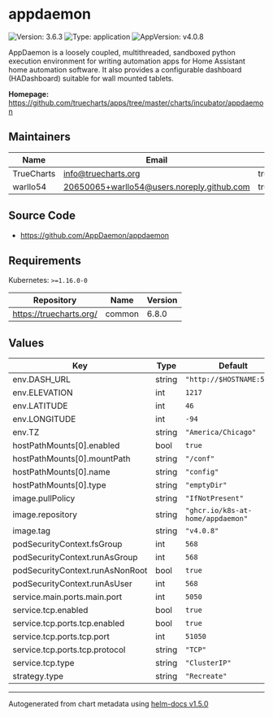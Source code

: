# appdaemon

![Version: 3.6.3](https://img.shields.io/badge/Version-3.6.3-informational?style=flat-square) ![Type: application](https://img.shields.io/badge/Type-application-informational?style=flat-square) ![AppVersion: v4.0.8](https://img.shields.io/badge/AppVersion-v4.0.8-informational?style=flat-square)

AppDaemon is a loosely coupled, multithreaded, sandboxed python execution environment for writing automation apps for Home Assistant home automation software. It also provides a configurable dashboard (HADashboard) suitable for wall mounted tablets.

**Homepage:** <https://github.com/truecharts/apps/tree/master/charts/incubator/appdaemon>

## Maintainers

| Name | Email | Url |
| ---- | ------ | --- |
| TrueCharts | info@truecharts.org | truecharts.org |
| warllo54 | 20650065+warllo54@users.noreply.github.com | truecharts.org |

## Source Code

* <https://github.com/AppDaemon/appdaemon>

## Requirements

Kubernetes: `>=1.16.0-0`

| Repository | Name | Version |
|------------|------|---------|
| https://truecharts.org/ | common | 6.8.0 |

## Values

| Key | Type | Default | Description |
|-----|------|---------|-------------|
| env.DASH_URL | string | `"http://$HOSTNAME:5050"` |  |
| env.ELEVATION | int | `1217` |  |
| env.LATITUDE | int | `46` |  |
| env.LONGITUDE | int | `-94` |  |
| env.TZ | string | `"America/Chicago"` |  |
| hostPathMounts[0].enabled | bool | `true` |  |
| hostPathMounts[0].mountPath | string | `"/conf"` |  |
| hostPathMounts[0].name | string | `"config"` |  |
| hostPathMounts[0].type | string | `"emptyDir"` |  |
| image.pullPolicy | string | `"IfNotPresent"` |  |
| image.repository | string | `"ghcr.io/k8s-at-home/appdaemon"` |  |
| image.tag | string | `"v4.0.8"` |  |
| podSecurityContext.fsGroup | int | `568` |  |
| podSecurityContext.runAsGroup | int | `568` |  |
| podSecurityContext.runAsNonRoot | bool | `true` |  |
| podSecurityContext.runAsUser | int | `568` |  |
| service.main.ports.main.port | int | `5050` |  |
| service.tcp.enabled | bool | `true` |  |
| service.tcp.ports.tcp.enabled | bool | `true` |  |
| service.tcp.ports.tcp.port | int | `51050` |  |
| service.tcp.ports.tcp.protocol | string | `"TCP"` |  |
| service.tcp.type | string | `"ClusterIP"` |  |
| strategy.type | string | `"Recreate"` |  |

----------------------------------------------
Autogenerated from chart metadata using [helm-docs v1.5.0](https://github.com/norwoodj/helm-docs/releases/v1.5.0)
